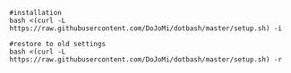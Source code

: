 	
	#installation
	bash <(curl -L https://raw.githubusercontent.com/DoJoMi/dotbash/master/setup.sh) -i
	
	#restore to old settings
	bash <(curl -L https://raw.githubusercontent.com/DoJoMi/dotbash/master/setup.sh) -r
	